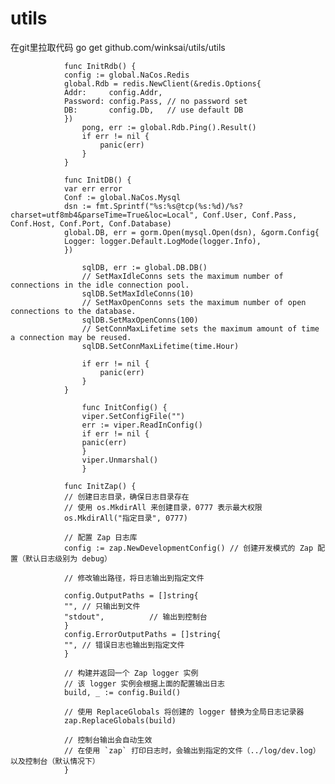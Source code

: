 # utils
在git里拉取代码 go get github.com/winksai/utils/utils

             
                func InitRdb() {
                config := global.NaCos.Redis
                global.Rdb = redis.NewClient(&redis.Options{
                Addr:     config.Addr,
                Password: config.Pass, // no password set
                DB:       config.Db,   // use default DB
                })
                    pong, err := global.Rdb.Ping().Result()
                    if err != nil {
                        panic(err)
                    }
                }
            
                func InitDB() {
                var err error
                Conf := global.NaCos.Mysql
                dsn := fmt.Sprintf("%s:%s@tcp(%s:%d)/%s?charset=utf8mb4&parseTime=True&loc=Local", Conf.User, Conf.Pass, Conf.Host, Conf.Port, Conf.Database)
                global.DB, err = gorm.Open(mysql.Open(dsn), &gorm.Config{
                Logger: logger.Default.LogMode(logger.Info),
                })
                
                    sqlDB, err := global.DB.DB()
                    // SetMaxIdleConns sets the maximum number of connections in the idle connection pool.
                    sqlDB.SetMaxIdleConns(10)
                    // SetMaxOpenConns sets the maximum number of open connections to the database.
                    sqlDB.SetMaxOpenConns(100)
                    // SetConnMaxLifetime sets the maximum amount of time a connection may be reused.
                    sqlDB.SetConnMaxLifetime(time.Hour)

                    if err != nil {
                        panic(err)
                    }
                }
              
                    func InitConfig() {
                    viper.SetConfigFile("")
                    err := viper.ReadInConfig()
                    if err != nil {
                    panic(err)
                    }
                    viper.Unmarshal()
                    }
               
                func InitZap() {
                // 创建日志目录，确保日志目录存在
                // 使用 os.MkdirAll 来创建目录，0777 表示最大权限
                os.MkdirAll("指定目录", 0777)

                // 配置 Zap 日志库
                config := zap.NewDevelopmentConfig() // 创建开发模式的 Zap 配置（默认日志级别为 debug）
                
                // 修改输出路径，将日志输出到指定文件

                config.OutputPaths = []string{
                "", // 只输出到文件
                "stdout",          // 输出到控制台
                }
                config.ErrorOutputPaths = []string{
                "", // 错误日志也输出到指定文件
                }
            
                // 构建并返回一个 Zap logger 实例
                // 该 logger 实例会根据上面的配置输出日志
                build, _ := config.Build()
            
                // 使用 ReplaceGlobals 将创建的 logger 替换为全局日志记录器
                zap.ReplaceGlobals(build)
            
                // 控制台输出会自动生效
                // 在使用 `zap` 打印日志时，会输出到指定的文件（../log/dev.log）以及控制台（默认情况下）
                }









